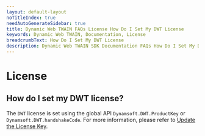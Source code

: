 ```yaml
---
layout: default-layout
noTitleIndex: true
needAutoGenerateSidebar: true
title: Dynamic Web TWAIN FAQs License How Do I Set My DWT License
keywords: Dynamic Web TWAIN, Documentation, License
breadcrumbText: How Do I Set My DWT License
description: Dynamic Web TWAIN SDK Documentation FAQs How Do I Set My DWT License
---
```


# License

## How do I set my DWT license? 

The `DWT` license is set using the global API `Dynamsoft.DWT.ProductKey` or `Dynamsoft.DWT.handshakeCode`. For more information, please refer to [Update the License Key]({{site.indepth}}development/upgrade.html?ver=latest#update-the-product-key).